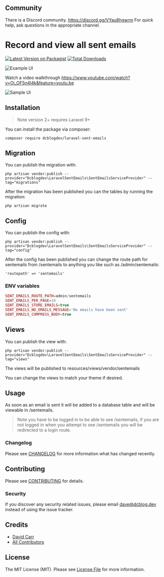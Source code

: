 ## Community

There is a Discord community. https://discord.gg/VYau8hgwrm For quick help, ask questions in the appropriate channel.

# Record and view all sent emails

[![Latest Version on Packagist](https://img.shields.io/packagist/v/dcblogdev/laravel-sent-emails.svg?style=flat-square)](https://packagist.org/packages/dcblogdev/laravel-sent-emails)
[![Total Downloads](https://img.shields.io/packagist/dt/dcblogdev/laravel-sent-emails.svg?style=flat-square)](https://packagist.org/packages/dcblogdev/laravel-sent-emails)

![Example UI](https://repository-images.githubusercontent.com/279137838/610e3200-1d0e-11eb-8a39-7812708a55cd)

Watch a video walkthrough https://www.youtube.com/watch?v=Oj_OF5n4l4k&feature=youtu.be

![Sample UI](https://user-images.githubusercontent.com/1018170/107695686-d80d7c00-6ca8-11eb-8a49-c08ddfa701fb.png)

## Installation

> Note version 2+ requires Laravel 9+

You can install the package via composer:

```
composer require dcblogdev/laravel-sent-emails
```

## Migration

You can publish the migration with:

```
php artisan vendor:publish --provider="Dcblogdev\LaravelSentEmails\SentEmailsServiceProvider" --tag="migrations"
```

After the migration has been published you can the tables by running the migration:

```
php artisan migrate
```

## Config

You can publish the config with:

```
php artisan vendor:publish --provider="Dcblogdev\LaravelSentEmails\SentEmailsServiceProvider" --tag="config"
```

After the config has been published you can change the route path for sentemails from /sentemails to anything you like such as /admin/sentemails:

```
'routepath' => 'sentemails'
```

### ENV variables

```php
SENT_EMAILS_ROUTE_PATH=admin/sentemails
SENT_EMAILS_PER_PAGE=10
SENT_EMAILS_STORE_EMAILS=true
SENT_EMAILS_NO_EMAILS_MESSAGE='No emails have been sent'
SENT_EMAILS_COMPRESS_BODY=true
```

## Views
You can publish the view with:

```
php artisan vendor:publish --provider="Dcblogdev\LaravelSentEmails\SentEmailsServiceProvider" --tag="views"
```

The views will be published to resources/views/vendor/sentemails

You can change the views to match your theme if desired.

## Usage

As soon as an email is sent it will be added to a database table and will be viewable in /sentemails.

> Note you have to be logged in to be able to see /sentemails, if you are not logged in when you attempt to see /sentemails you will be redirected to a login route.

### Changelog

Please see [CHANGELOG](CHANGELOG.md) for more information what has changed recently.

## Contributing

Please see [CONTRIBUTING](CONTRIBUTING.md) for details.

### Security

If you discover any security related issues, please email dave@dcblog.dev instead of using the issue tracker.

## Credits

- [David Carr](https://github.com/dcblogdev)
- [All Contributors](../../contributors)

## License

The MIT License (MIT). Please see [License File](LICENSE.md) for more information.
